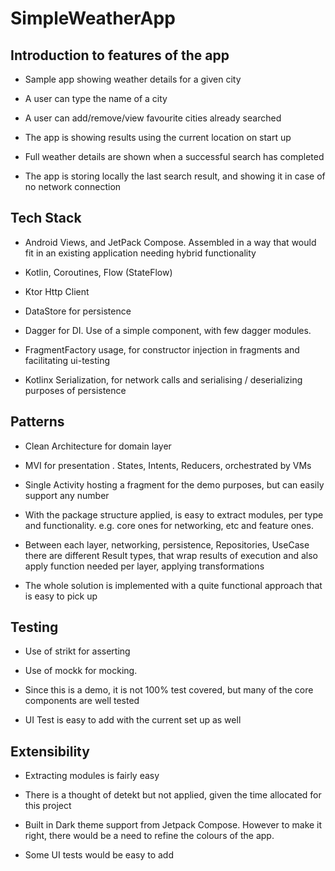 # SimpleWeatherApp

## Introduction to features of the app

- Sample app showing weather details for a given city

- A user can type the name of a city

- A user can add/remove/view favourite cities already searched

- The app is showing results using the current location on start up

- Full weather details are shown when a successful search has completed

- The app is storing locally the last search result, and showing it in case of no network connection

## Tech Stack

- Android Views, and JetPack Compose. Assembled in a way that would fit in an existing application
  needing hybrid functionality

- Kotlin, Coroutines, Flow (StateFlow)

- Ktor Http Client

- DataStore for persistence

- Dagger for DI. Use of a simple component, with few dagger modules.

- FragmentFactory usage, for constructor injection in fragments and facilitating ui-testing

- Kotlinx Serialization, for network calls and serialising / deserializing purposes of persistence

## Patterns

- Clean Architecture for domain layer

- MVI for presentation . States, Intents, Reducers, orchestrated by VMs

- Single Activity hosting a fragment for the demo purposes, but can easily support any number

- With the package structure applied, is easy to extract modules, per type and functionality. e.g.
  core ones for networking, etc and feature ones.

- Between each layer, networking, persistence, Repositories, UseCase there are different Result
  types, that wrap results of execution and also apply function needed per layer, applying
  transformations

- The whole solution is implemented with a quite functional approach that is easy to pick up

## Testing

- Use of strikt for asserting

- Use of mockk for mocking.

- Since this is a demo, it is not 100% test covered, but many of the core components are well tested

- UI Test is easy to add with the current set up as well

## Extensibility

- Extracting modules is fairly easy

- There is a thought of detekt but not applied, given the time allocated for this project

- Built in Dark theme support from Jetpack Compose. However to make it right, there would be a need
  to refine the colours of the app.

- Some UI tests would be easy to add